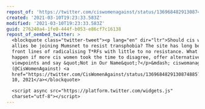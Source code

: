 ```yaml
---
repost_of: 'https://twitter.com/ciswomenagainst/status/1369684829130874885?s=12'
created: '2021-03-10T19:23:33.583Z'
modified: '2021-03-10T19:23:33.583Z'
guid: 276240a4-1fe0-444f-b053-e86cf7c16138
repost_of_oembed_twitter: >
  <blockquote class="twitter-tweet"><p lang="en" dir="ltr">Should cis women
  allies be joining Mumsnet to resist transphobia? The site has long been at the
  front lines of radicalising T*RFs with little to no resistance. What would
  happen if more cis women took the time to disagree, offer alternative
  viewpoints and say &quot;Not in Our Name&quot;?</p>&mdash; ciswomanagainst
  (@CisWomenAgainst) <a
  href="https://twitter.com/CisWomenAgainst/status/1369684829130874885?ref_src=twsrc%5Etfw">March
  10, 2021</a></blockquote>

  <script async src="https://platform.twitter.com/widgets.js"
  charset="utf-8"></script>
---
```

 

